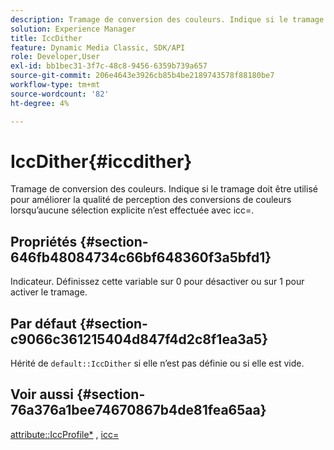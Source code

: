 ```yaml
---
description: Tramage de conversion des couleurs. Indique si le tramage doit être utilisé pour améliorer la qualité de perception des conversions de couleurs lorsqu’aucune sélection explicite n’est effectuée avec icc=.
solution: Experience Manager
title: IccDither
feature: Dynamic Media Classic, SDK/API
role: Developer,User
exl-id: bb1bec31-3f7c-48c8-9456-6359b739a657
source-git-commit: 206e4643e3926cb85b4be2189743578f88180be7
workflow-type: tm+mt
source-wordcount: '82'
ht-degree: 4%

---
```


# IccDither{#iccdither}

Tramage de conversion des couleurs. Indique si le tramage doit être utilisé pour améliorer la qualité de perception des conversions de couleurs lorsqu’aucune sélection explicite n’est effectuée avec icc=.

## Propriétés {#section-646fb48084734c66bf648360f3a5bfd1}

Indicateur. Définissez cette variable sur 0 pour désactiver ou sur 1 pour activer le tramage.

## Par défaut {#section-c9066c361215404d847f4d2c8f1ea3a5}

Hérité de `default::IccDither` si elle n’est pas définie ou si elle est vide.

## Voir aussi {#section-76a376a1bee74670867b4de81fea65aa}

[attribute::IccProfile*](../../../../../ir-api/material-cat/image-rendering-api-ref/c-ir-material-catalog/c-ir-attributes-reference/r-ir-iccprofilecmyk.md#reference-55aead2d924847ffbd1be4c46add7127) ,  [icc=](../../../../../ir-api/http-protocol/image-rendering-api-ref/c-ir-http-protocol-ref/c-ir-http-protocol-command-reference/r-ir-icc.md#reference-86a2fff3cef24982ad2063d977a16e06)
